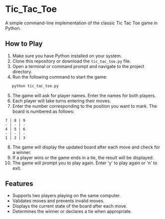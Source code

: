 # Tic_Tac_Toe

A simple command-line implementation of the classic Tic Tac Toe game in Python.

## How to Play

1. Make sure you have Python installed on your system.
2. Clone this repository or download the `tic_tac_toe.py` file.
3. Open a terminal or command prompt and navigate to the project directory.
4. Run the following command to start the game:
```bash
   python tic_tac_toe.py
```
5. The game will ask for player names. Enter the names for both players. <br />
6. Each player will take turns entering their moves. <br />
7. Enter the number corresponding to the position you want to mark. The board is numbered as follows: <br />
```shell
7 | 8 | 9
- | - | -
4 | 5 | 6
- | - | -
1 | 2 | 3
```
8. The game will display the updated board after each move and check for a winner. <br />
9. If a player wins or the game ends in a tie, the result will be displayed. <br />
10. The game will prompt you to play again. Enter 'y' to play again or 'n' to exit. <br />


## Features
- Supports two players playing on the same computer.
- Validates moves and prevents invalid moves.
- Displays the current state of the board after each move.
- Determines the winner or declares a tie when appropriate.
